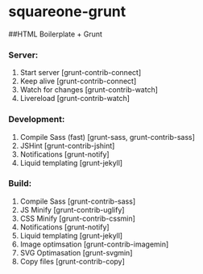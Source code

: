 squareone-grunt
===============

##HTML Boilerplate + Grunt

### Server:

1. Start server [grunt-contrib-connect]
2. Keep alive   [grunt-contrib-connect]
3. Watch for changes [grunt-contrib-watch]
4. Livereload [grunt-contrib-watch]

### Development:

1. Compile Sass (fast) [grunt-sass, grunt-contrib-sass]
2. JSHint [grunt-contrib-jshint]
3. Notifications [grunt-notify]
4. Liquid templating [grunt-jekyll]

### Build:

1. Compile Sass [grunt-contrib-sass]
2. JS Minify [grunt-contrib-uglify]
3. CSS Minify [grunt-contrib-cssmin]
4. Notifications [grunt-notify]
5. Liquid templating [grunt-jekyll]
6. Image optimsation [grunt-contrib-imagemin]
7. SVG Optimasation [grunt-svgmin]
8. Copy files [grunt-contrib-copy]

